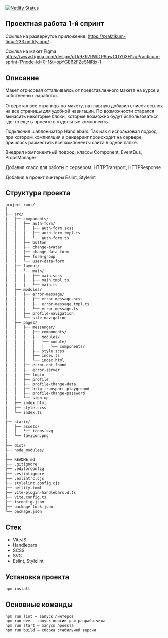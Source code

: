 [![Netlify Status](https://api.netlify.com/api/v1/badges/2a668cd5-3654-4c56-a540-19a633e37d11/deploy-status)](https://app.netlify.com/sites/praktikum-timur233/deploys)


## Проектная работа 1-й спринт

Ссылка на развернутое приложение: https://praktikum-timur233.netlify.app/

Ссылка на макет Figma: https://www.figma.com/design/oTk9ZR7RWDP9qwCUY03H1q/Practicum-sprint-1?node-id=0-1&t=opYGE62FZeSNiRjx-1

## Описание

Макет отрисовал отталкиваясь от представленного макета на курсе и собственных наработок.

Отверстал все страницы по макету, на главную добавил список ссылок на все страницы для удобной навигации. По возможности старался вынасить некоторые блоки, которые возможно будут использоваться где-то еще в проекте в отдельные компоненты. 

Подключил шаблонизатор Handlebars. Так как я использовал подход при котором компиляция и рендеринг происходит на сервере, пришлось разместить все компоненты сайта в одной папке.

Внедрил компонентный подход, классы Сomponent, EventBus, PropsManager

Добавил класс для работы с сервером. HTTPTransport, HTTPResponse

Добавил в проект линтеры Eslint, Stylelint

## Структура проекта

```bash
project-root/
│
├── src/
│   ├── components/
│   │   ├── auth-form/
│   │   │   ├── auth-form.scss
│   │   │   ├── auth-form.tmpl.ts
│   │   │   └── auth-form.ts
│   │   ├── button
│   │   ├── change-avatar
│   │   ├── change-data-form
│   │   ├── form-group
│   │   └── user-data-form
│   ├── layout/
│   │   └── main/
│   │   │   ├── main.scss
│   │   │   ├── main.tmpl.ts
│   │   │   └── main.ts
│   ├── modules/
│   │   ├── error-message/
│   │   │   ├── error-message.scss
│   │   │   ├── error-message.tmpl.ts
│   │   │   └── error-message.ts
│   │   ├── profile-navigation
│   │   └── site-navigation
│   ├── pages/
│   │   ├── messenger/
│   │   │   ├── components/
│   │   │   ├── modules/
│   │   │   │   └── module/
│   │   │   │   │   └── components/
│   │   │   ├── style.scss
│   │   │   ├── index.ts
│   │   │   └── index.html
│   │   ├── error-not-found
│   │   ├── error-server
│   │   ├── login
│   │   ├── profile
│   │   ├── profile-change-data
│   │   ├── http-transport-playground
│   │   ├── profile-change-password
│   │   └── sign-up
│   ├── index.html
│   ├── style.scss
│   └── index.ts
│
├── static/
│   ├── assets/
│   │   └── icons.svg
│   └── favicon.png
│
├── dist/
├── node_modules/
│
├── README.md
├── .gitignore
├── .editorconfig
├── .eslintignore
├── .eslintrc.cjs
├── stylelint.config.cjs
├── netlify.toml
├── vite-plugin-handlebars.d.ts
├── vite.config.ts
├── tsconfig.json
├── package-lock.json
└── package.json
```

## Стек

- ViteJS
- Handlebars
- SCSS
- SVG
- Eslint, Stylelint

## Установка проекта

```bash
npm install
```

## Основные команды

```bash
npm run lint — запуск линтеров
npm run dev — запуск версии для разработчика
npm run start — запуск проекта
npm run build — сборка стабильной версии
```
